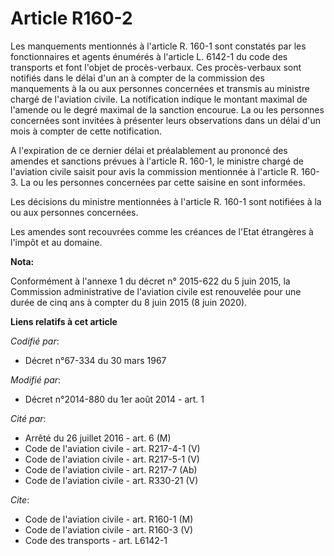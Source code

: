 # Article R160-2

Les manquements mentionnés à l'article R. 160-1 sont constatés par les fonctionnaires et agents énumérés à l'article L.
6142-1 du code des transports et font l'objet de procès-verbaux. Ces procès-verbaux sont notifiés dans le délai d'un an à
compter de la commission des manquements à la ou aux personnes concernées et transmis au ministre chargé de l'aviation
civile. La notification indique le montant maximal de l'amende ou le degré maximal de la sanction encourue. La ou les
personnes concernées sont invitées à présenter leurs observations dans un délai d'un mois à compter de cette notification. 

A l'expiration de ce dernier délai et préalablement au prononcé des amendes et sanctions prévues à l'article R. 160-1, le
ministre chargé de l'aviation civile saisit pour avis la commission mentionnée à l'article R. 160-3. La ou les personnes
concernées par cette saisine en sont informées. 

Les décisions du ministre mentionnées à l'article R. 160-1 sont notifiées à la ou aux personnes concernées. 

Les amendes sont recouvrées comme les créances de l'Etat étrangères à l'impôt et au domaine.

**Nota:**

Conformément à l'annexe 1 du décret n° 2015-622 du 5 juin 2015, la Commission administrative de l'aviation civile est
renouvelée pour une durée de cinq ans à compter du 8 juin 2015 (8 juin 2020).

**Liens relatifs à cet article**

_Codifié par_:

  - Décret n°67-334 du 30 mars 1967

_Modifié par_:

  - Décret n°2014-880 du 1er août 2014 - art. 1

_Cité par_:

  - Arrêté du 26 juillet 2016 - art. 6 (M)
  - Code de l'aviation civile - art. R217-4-1 (V)
  - Code de l'aviation civile - art. R217-5-1 (V)
  - Code de l'aviation civile - art. R217-7 (Ab)
  - Code de l'aviation civile - art. R330-21 (V)

_Cite_:

  - Code de l'aviation civile - art. R160-1 (M)
  - Code de l'aviation civile - art. R160-3 (V)
  - Code des transports - art. L6142-1
